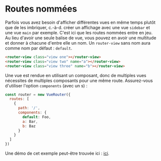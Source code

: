 # Routes nommées

Parfois vous avez besoin d'afficher différentes vues en même temps plutôt que de les imbriquer, c.-à-d. créer un affichage avec une vue `sidebar` et une vue `main` par exemple. C'est ici que les routes nommées entre en jeu. Au lieu d'avoir une seule balise de vue, vous pouvez en avoir une multitude et donner à chacune d'entre elle un nom. Un `router-view` sans nom aura comme nom par défaut : `default`.

``` html
<router-view class="view one"></router-view>
<router-view class="view two" name="a"></router-view>
<router-view class="view three" name="b"></router-view>
```

Une vue est rendue en utilisant un composant, donc de multiples vues nécessites de multiples composants pour une même route. Assurez-vous d'utiliser l'option `components` (avec un s) :

``` js
const router = new VueRouter({
  routes: [
    {
      path: '/',
      components: {
        default: Foo,
        a: Bar,
        b: Baz
      }
    }
  ]
})
```

Une démo de cet exemple peut-être trouvée ici : [ici](https://jsfiddle.net/posva/6du90epg/).
